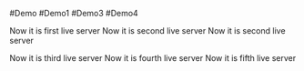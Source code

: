 #Demo
#Demo1
#Demo3
#Demo4

Now it is first live server
Now it is second live server
Now it is second live server

Now it is third live server
Now it is fourth live server
Now it is fifth live server
